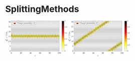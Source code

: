 # SplittingMethods

<p float="left">
  <img src="Figures/stat_solution.png" width="39%" />     <img src="Figures/mov_solution.png" width="39%" /> 
</p>
